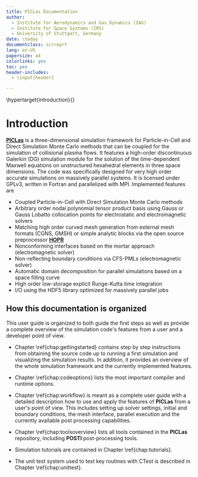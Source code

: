 ```yaml
---
title: PICLas Documentation
author: 
  - Institute for Aerodynamics and Gas Dynamics (IAG)
  - Institute for Space Systems (IRS)
  - University of Stuttgart, Germany
date: \today
documentclass: scrreprt
lang: en-US
papersize: a4
colorlinks: yes
toc: yes
header-includes:
  - \input{header}

---
```


\hypertarget{introduction}{}

# Introduction

 [**PICLas**](http://https://github.com/piclas-framework/piclas)  is a three-dimensional simulation
 framework for Particle-in-Cell and Direct Simulation Monte Carlo methods that can be coupled for
 the simulation of collisional plasma flows.
 It features a high-order discontinuous 
 Galerkin (DG) simulation module for the solution of the time-dependent Maxwell 
 equations on unstructured hexahedral elements in three space dimensions. 
 The code was specifically designed for very high order accurate simulations on massively parallel 
 systems. 
 It is licensed under GPLv3, written in Fortran and parallelized with MPI. Implemented features are
 
 * Coupled Particle-in-Cell with Direct Simulation Monte Carlo methods
 * Arbitrary order nodal polynomial tensor product basis using Gauss or Gauss Lobatto collocation points for electrostatic and electromagnetic solvers
 * Matching high order curved mesh generation from external mesh formats (CGNS, GMSH) or simple analytic blocks via the open source preprocessor [**HOPR**](http://hopr-project.org)
 * Nonconforming interfaces based on the mortar approach (electromagnetic solver)
 * Non-reflecting boundary conditions via CFS-PMLs (electromagnetic solver)
 * Automatic domain decomposition for parallel simulations based on a space filling curve
 * High order low-storage explicit Runge-Kutta time integration
 * I/O using the HDF5 library optimized for massively parallel jobs
 
## How this documentation is organized

This user guide is organized to both guide the first steps as well as provide a complete overview of 
the simulation code's features from a user and a developer point of view.

* Chapter \ref{chap:gettingstarted} contains step by step instructions from obtaining the source 
  code up to running a first simulation and visualizing the simulation results. In addition, it 
  provides an overview of the whole simulation framework and the currently implemented features.

* Chapter \ref{chap:codeoptions} lists the most important compiler and runtime options.

* Chapter \ref{chap:workflow} is meant as a complete user guide with a detailed description how to 
  use and apply the features of **PICLas** from a user's point of view. This includes setting up 
  solver settings, initial and boundary conditions, the mesh interface, parallel execution and the 
  currently available post processing capabilities.

* Chapter \ref{chap:toolsoverview} lists all tools contained in the **PICLas** repository, including 
  **POSTI** post-processing tools. 

* Simulation tutorials are contained in Chapter \ref{chap:tutorials}.

* The unit test system used to test key routines with CTest is described in Chapter \ref{chap:unittest}.
